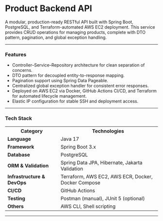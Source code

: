 # Product Backend API

A modular, production-ready RESTful API built with Spring Boot, PostgreSQL, and Terraform-automated AWS EC2 deployment.
This service provides CRUD operations for managing products, complete with DTO pattern, pagination, and global exception handling.

<hr>

### Features
* Controller–Service–Repository architecture for clean separation of concerns.
* DTO pattern for decoupled entity-to-response mapping.
* Pagination support using Spring Data Pageable.
* Centralized global exception handler for consistent error responses.
* Deployed on AWS EC2 via Docker, GitHub Actions CI/CD, and Terraform for automated lifecycle management.
* Elastic IP configuration for stable SSH and deployment access.

<hr>

### Tech Stack
<table>
  <tr>
    <th>Category</th>
    <th>Technologies</th>
  </tr>
  <tr>
    <td><b>Language</b></td>
    <td>Java 17</td>
  </tr>
  <tr>
    <td><b>Framework</b></td>
    <td>Spring Boot 3.x</td>
  </tr>
  <tr>
    <td><b>Database</b></td>
    <td>PostgreSQL</td>
  </tr>
  <tr>
    <td><b>ORM & Validation</b></td>
    <td>Spring Data JPA, Hibernate, Jakarta Validation</td>
  </tr>
  <tr>
    <td><b>Infrastructure & DevOps</b></td>
    <td>Terraform, AWS EC2, AWS ECR, Docker, Docker Compose</td>
  </tr>
  <tr>
    <td><b>CI/CD</b></td>
    <td>GitHub Actions</td>
  </tr>
  <tr>
    <td><b>Testing</b></td>
    <td>Postman (manual), JUnit 5 (optional)</td>
  </tr>
  <tr>
    <td><b>Others</b></td>
    <td>AWS CLI, Shell scripting</td>
  </tr>
</table>

<hr>

